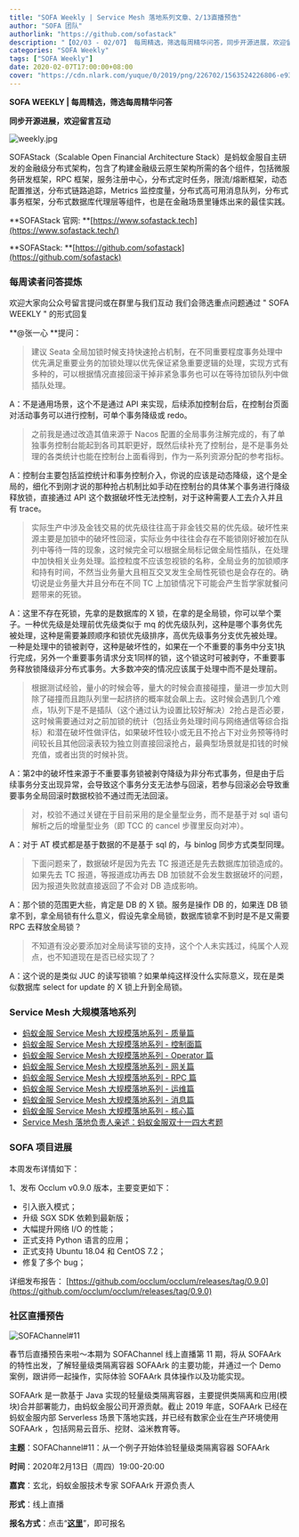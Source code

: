 ```yaml
---
title: "SOFA Weekly | Service Mesh 落地系列文章、2/13直播预告"
author: "SOFA 团队"
authorlink: "https://github.com/sofastack"
description: "【02/03 - 02/07】 每周精选，筛选每周精华问答，同步开源进展，欢迎留言互动。"
categories: "SOFA Weekly"
tags: ["SOFA Weekly"]
date: 2020-02-07T17:00:00+08:00
cover: "https://cdn.nlark.com/yuque/0/2019/png/226702/1563524226806-e93607a3-1b77-4ca2-8c3c-0384ab966154.png"
---
```


**SOFA WEEKLY | 每周精选，筛选每周精华问答**

**同步开源进展，欢迎留言互动**

![weekly.jpg](https://cdn.nlark.com/yuque/0/2019/jpeg/226702/1562925824761-fc720f21-9622-437b-a783-0b0729eda119.jpeg)

SOFAStack（Scalable Open Financial Architecture Stack）是蚂蚁金服自主研发的金融级分布式架构，包含了构建金融级云原生架构所需的各个组件，包括微服务研发框架，RPC 框架，服务注册中心，分布式定时任务，限流/熔断框架，动态配置推送，分布式链路追踪，Metrics 监控度量，分布式高可用消息队列，分布式事务框架，分布式数据库代理层等组件，也是在金融场景里锤炼出来的最佳实践。

**SOFAStack 官网: **[https://www.sofastack.tech](https://www.sofastack.tech/)

**SOFAStack: **[https://github.com/sofastack](https://github.com/sofastack)

### 每周读者问答提炼

欢迎大家向公众号留言提问或在群里与我们互动
我们会筛选重点问题通过 " SOFA WEEKLY " 的形式回复

**@张一心 **提问：

> 建议 Seata 全局加锁时候支持快速抢占机制，在不同重要程度事务处理中优先满足重要业务的加锁处理以优先保证紧急重要逻辑的处理，实现方式有多种的，可以根据情况直接回滚干掉非紧急事务也可以在等待加锁队列中做插队处理。

A：不是通用场景，这个不是通过 API 来实现，后续添加控制台后，在控制台页面对活动事务可以进行控制，可单个事务降级或 redo。

> 之前我是通过改造其值来源于 Nacos 配置的全局事务注解完成的，有了单独事务控制台能起到各司其职更好，既然后续补充了控制台，是不是事务处理的各类统计也能在控制台上面看得到，作为一系列资源分配的参考指标。

A：控制台主要包括监控统计和事务控制介入，你说的应该是动态降级，这个是全局的，细化不到刚才说的那种抢占机制比如手动在控制台的具体某个事务进行降级释放锁，直接通过 API 这个数据破坏性无法控制，对于这种需要人工去介入并且有 trace。

> 实际生产中涉及金钱交易的优先级往往高于非金钱交易的优先级。破坏性来源主要是加锁中的破坏性回滚，实际业务中往往会存在不能锁刚好被加在队列中等待一阵的现象，这时候完全可以根据全局标记做全局性插队，在处理中加快相关业务处理。监控粒度不应该忽视锁的名称，全局业务的加锁顺序和持有时间，不然当业务量大且相互交叉发生全局性死锁也是会存在的。确切说是业务量大并且分布在不同 TC 上加锁情况下可能会产生哲学家就餐问题带来的死锁。

A：这里不存在死锁，先拿的是数据库的 X 锁，在拿的是全局锁，你可以举个栗子。一种优先级是处理前优先级类似于 mq 的优先级队列，这种是哪个事务优先被处理，这种是需要兼顾顺序和锁优先级排序，高优先级事务分支优先被处理。 一种是处理中的锁被剥夺，这种是破坏性的，如果在一个不重要的事务中分支1执行完成，另外一个重要事务请求分支1同样的锁，这个锁这时可被剥夺，不重要事务释放锁降级非分布式事务。大多数冲突的情况应该属于处理中而不是处理前。

> 根据测试经验，量小的时候会等，量大的时候会直接碰撞，量进一步加大则除了碰撞而且跑队列里一起挤挤的概率就会飙上去。这时候会遇到几个难点，1队列下是不是插队（这个通过认为设置比较好解决）2抢占是否必要，这时候需要通过对之前加锁的统计（包括业务处理时间与网络通信等综合指标）和潜在破坏性做评估，如果破坏性较小或无且不抢占下对业务预等待时间较长且其他回滚表较为独立则直接回滚抢占，最典型场景就是扣钱的时候充值，或者出货的时候补货。

A：第2中的破坏性来源于不重要事务锁被剥夺降级为非分布式事务，但是由于后续事务分支出现异常，会导致这个事务分支无法参与回滚，若参与回滚必会导致重要事务全局回滚时数据校验不通过而无法回滚。

> 对，校验不通过关键在于目前采用的是全量型业务，而不是基于对 sql 语句解析之后的增量型业务（即 TCC 的 cancel 步骤里反向对冲）。

A：对于 AT 模式都是基于数据的不是基于 sql 的，与 binlog 同步方式类型同理。

> 下面问题来了，数据破坏是因为先去 TC 报道还是先去数据库加锁造成的。如果先去 TC 报道，等报道成功再去 DB 加锁就不会发生数据破坏的问题，因为报道失败就直接返回了不会对 DB 造成影响。

A：那个锁的范围更大些，肯定是 DB 的 X 锁。服务是操作 DB 的，如果连 DB 锁拿不到，拿全局锁有什么意义，假设先拿全局锁，数据库锁拿不到时是不是又需要 RPC 去释放全局锁？

> 不知道有没必要添加对全局读写锁的支持，这个个人未实践过，纯属个人观点，也不知道现在是否已经实现了？

A：这个说的是类似 JUC 的读写锁嘛？如果单纯这样没什么实际意义，现在是类似数据库 select for update 的 X 锁上升到全局锁。

### Service Mesh 大规模落地系列

- [蚂蚁金服 Service Mesh 大规模落地系列 - 质量篇](/blog/service-mesh-practice-in-production-at-ant-financial-part8-quantity/)
- [蚂蚁金服 Service Mesh 大规模落地系列 - 控制面篇](/blog/service-mesh-practice-in-production-at-ant-financial-part7-control-plane/)
- [蚂蚁金服 Service Mesh 大规模落地系列 - Operator 篇](/blog/service-mesh-practice-in-production-at-ant-financial-part6-operator/)
- [蚂蚁金服 Service Mesh 大规模落地系列 - 网关篇](/blog/service-mesh-practice-in-production-at-ant-financial-part5-gateway/)
- [蚂蚁金服 Service Mesh 大规模落地系列 - RPC 篇](/blog/service-mesh-practice-in-production-at-ant-financial-part4-rpc/)
- [蚂蚁金服 Service Mesh 大规模落地系列 - 运维篇](/blog/service-mesh-practice-in-production-at-ant-financial-part3-operation/)
- [蚂蚁金服 Service Mesh 大规模落地系列 - 消息篇](/blog/service-mesh-practice-in-production-at-ant-financial-part2-mesh/)
- [蚂蚁金服 Service Mesh 大规模落地系列 - 核心篇](/blog/service-mesh-practice-in-production-at-ant-financial-part1-core/)
- [Service Mesh 落地负责人亲述：蚂蚁金服双十一四大考题](/blog/service-mesh-practice-antfinal-shopping-festival-big-exam/)

### SOFA 项目进展

本周发布详情如下：

1、发布 Occlum v0.9.0 版本，主要变更如下：

- 引入嵌入模式；
- 升级 SGX SDK 依赖到最新版；
- 大幅提升网络 I/O 的性能；
- 正式支持 Python 语言的应用；
- 正式支持 Ubuntu 18.04 和 CentOS 7.2；
- 修复了多个 bug；

详细发布报告：
[https://github.com/occlum/occlum/releases/tag/0.9.0](https://github.com/occlum/occlum/releases/tag/0.9.0)

### 社区直播预告

![SOFAChannel#11](https://cdn.nlark.com/yuque/0/2020/jpeg/226702/1579250928699-3e807134-c0df-4138-8967-a71e5eb9bcc9.jpeg)

春节后直播预告来啦～本期为 SOFAChannel 线上直播第 11 期，将从 SOFAArk 的特性出发，了解轻量级类隔离容器 SOFAArk 的主要功能，并通过一个 Demo 案例，跟讲师一起操作，实际体验 SOFAArk 具体操作以及功能实现。

SOFAArk 是一款基于 Java 实现的轻量级类隔离容器，主要提供类隔离和应用(模块)合并部署能力，由蚂蚁金服公司开源贡献。截止 2019 年底，SOFAArk 已经在蚂蚁金服内部 Serverless 场景下落地实践，并已经有数家企业在生产环境使用 SOFAArk ，包括网易云音乐、挖财、溢米教育等。

**主题**：SOFAChannel#11：从一个例子开始体验轻量级类隔离容器 SOFAArk

**时间**：2020年2月13日（周四）19:00-20:00

**嘉宾**：玄北，蚂蚁金服技术专家 SOFAArk 开源负责人

**形式**：线上直播

**报名方式**：点击“[**这里**](https://tech.antfin.com/community/live/1096)”，即可报名
